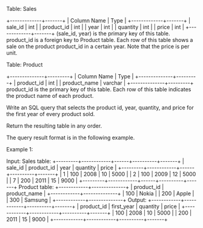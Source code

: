  Table: Sales
 
 
 +-------------+-------+
 | Column Name | Type  |
 +-------------+-------+
 | sale_id     | int   |
 | product_id  | int   |
 | year        | int   |
 | quantity    | int   |
 | price       | int   |
 +-------------+-------+
 (sale_id, year) is the primary key of this table.
 product_id is a foreign key to Product table.
 Each row of this table shows a sale on the product product_id in a certain
 year.
 Note that the price is per unit.
 
 
 
 
 Table: Product
 
 
 +--------------+---------+
 | Column Name  | Type    |
 +--------------+---------+
 | product_id   | int     |
 | product_name | varchar |
 +--------------+---------+
 product_id is the primary key of this table.
 Each row of this table indicates the product name of each product.
 
 
 
 
 Write an SQL query that selects the product id, year, quantity, and price
 for the first year of every product sold.
 
 Return the resulting table in any order.
 
 The query result format is in the following example.
 
 
 Example 1:
 
 
 Input: 
 Sales table:
 +---------+------------+------+----------+-------+
 | sale_id | product_id | year | quantity | price |
 +---------+------------+------+----------+-------+ 
 | 1       | 100        | 2008 | 10       | 5000  |
 | 2       | 100        | 2009 | 12       | 5000  |
 | 7       | 200        | 2011 | 15       | 9000  |
 +---------+------------+------+----------+-------+
 Product table:
 +------------+--------------+
 | product_id | product_name |
 +------------+--------------+
 | 100        | Nokia        |
 | 200        | Apple        |
 | 300        | Samsung      |
 +------------+--------------+
 Output: 
 +------------+------------+----------+-------+
 | product_id | first_year | quantity | price |
 +------------+------------+----------+-------+ 
 | 100        | 2008       | 10       | 5000  |
 | 200        | 2011       | 15       | 9000  |
 +------------+------------+----------+-------+
 
 


